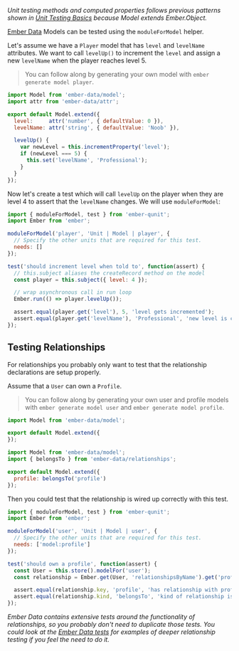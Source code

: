 _Unit testing methods and computed properties follows previous patterns shown
in [Unit Testing Basics] because Model extends Ember.Object._

[Ember Data] Models can be tested using the `moduleForModel` helper.

Let's assume we have a `Player` model that has `level` and `levelName`
attributes. We want to call `levelUp()` to increment the `level` and assign a
new `levelName` when the player reaches level 5.

> You can follow along by generating your own model with `ember generate
> model player`.

```javascript {data-filename=app/models/player.js}
import Model from 'ember-data/model';
import attr from 'ember-data/attr';

export default Model.extend({
  level:     attr('number', { defaultValue: 0 }),
  levelName: attr('string', { defaultValue: 'Noob' }),

  levelUp() {
    var newLevel = this.incrementProperty('level');
    if (newLevel === 5) {
      this.set('levelName', 'Professional');
    }
  }
});
```

Now let's create a test which will call `levelUp` on the player when they are
level 4 to assert that the `levelName` changes. We will use `moduleForModel`:

```javascript {data-filename=tests/unit/models/player-test.js}
import { moduleForModel, test } from 'ember-qunit';
import Ember from 'ember';

moduleForModel('player', 'Unit | Model | player', {
  // Specify the other units that are required for this test.
  needs: []
});

test('should increment level when told to', function(assert) {
  // this.subject aliases the createRecord method on the model
  const player = this.subject({ level: 4 });

  // wrap asynchronous call in run loop
  Ember.run(() => player.levelUp());

  assert.equal(player.get('level'), 5, 'level gets incremented');
  assert.equal(player.get('levelName'), 'Professional', 'new level is called professional');
});
```

## Testing Relationships

For relationships you probably only want to test that the relationship
declarations are setup properly.

Assume that a `User` can own a `Profile`.

> You can follow along by generating your own user and profile models with `ember
> generate model user` and `ember generate model profile`.

```javascript {data-filename=app/models/profile.js}
import Model from 'ember-data/model';

export default Model.extend({
});
```

```javascript {data-filename=app/models/user.js}
import Model from 'ember-data/model';
import { belongsTo } from 'ember-data/relationships';

export default Model.extend({
  profile: belongsTo('profile')
});
```

Then you could test that the relationship is wired up correctly
with this test.

```javascript {data-filename=tests/unit/models/user-test.js}
import { moduleForModel, test } from 'ember-qunit';
import Ember from 'ember';

moduleForModel('user', 'Unit | Model | user', {
  // Specify the other units that are required for this test.
  needs: ['model:profile']
});

test('should own a profile', function(assert) {
  const User = this.store().modelFor('user');
  const relationship = Ember.get(User, 'relationshipsByName').get('profile');

  assert.equal(relationship.key, 'profile', 'has relationship with profile');
  assert.equal(relationship.kind, 'belongsTo', 'kind of relationship is belongsTo');
});
```

_Ember Data contains extensive tests around the functionality of
relationships, so you probably don't need to duplicate those tests.  You could
look at the [Ember Data tests] for examples of deeper relationship testing if you
feel the need to do it._

[Ember Data]: https://github.com/emberjs/data
[Unit Testing Basics]: ../unit-testing-basics/
[Ember Data tests]: https://github.com/emberjs/data/tree/master/tests
